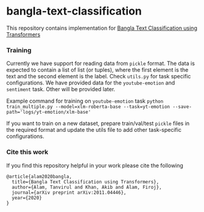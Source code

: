 # bangla-text-classification
This repository contains implementation for [Bangla Text Classification using Transformers
](https://arxiv.org/abs/2011.04446)

### Training
Currently we have support for reading data from `pickle` format. The data is expected to contain a list of list (or tuples), where the first element is the text and the second element is the label. Check `utils.py` for task specific configurations. We have provided data for the `youtube-emotion` and `sentiment` task. Other will be provided later. 

Example command for training on `youtube-emotion` task
`python train_multiple.py --model=xlm-roberta-base --task=yt-emotion --save-path='logs/yt-emotion/xlm-base'`

If you want to train on a new dataset, prepare train/val/test `pickle` files in the required format and update the utils file to add other task-specific configurations.

### Cite this work
If you find this repository helpful in your work please cite the following
```
@article{alam2020bangla,
  title={Bangla Text Classification using Transformers},
  author={Alam, Tanvirul and Khan, Akib and Alam, Firoj},
  journal={arXiv preprint arXiv:2011.04446},
  year={2020}
}
```
